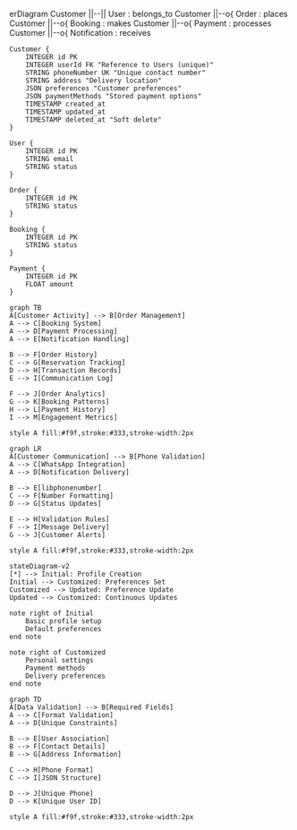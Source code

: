 erDiagram
    Customer ||--|| User : belongs_to
    Customer ||--o{ Order : places
    Customer ||--o{ Booking : makes
    Customer ||--o{ Payment : processes
    Customer ||--o{ Notification : receives

    Customer {
        INTEGER id PK
        INTEGER userId FK "Reference to Users (unique)"
        STRING phoneNumber UK "Unique contact number"
        STRING address "Delivery location"
        JSON preferences "Customer preferences"
        JSON paymentMethods "Stored payment options"
        TIMESTAMP created_at
        TIMESTAMP updated_at
        TIMESTAMP deleted_at "Soft delete"
    }

    User {
        INTEGER id PK
        STRING email
        STRING status
    }

    Order {
        INTEGER id PK
        STRING status
    }

    Booking {
        INTEGER id PK
        STRING status
    }

    Payment {
        INTEGER id PK
        FLOAT amount
    }

    graph TB
    A[Customer Activity] --> B[Order Management]
    A --> C[Booking System]
    A --> D[Payment Processing]
    A --> E[Notification Handling]
    
    B --> F[Order History]
    C --> G[Reservation Tracking]
    D --> H[Transaction Records]
    E --> I[Communication Log]
    
    F --> J[Order Analytics]
    G --> K[Booking Patterns]
    H --> L[Payment History]
    I --> M[Engagement Metrics]

    style A fill:#f9f,stroke:#333,stroke-width:2px

    graph LR
    A[Customer Communication] --> B[Phone Validation]
    A --> C[WhatsApp Integration]
    A --> D[Notification Delivery]
    
    B --> E[libphonenumber]
    C --> F[Number Formatting]
    D --> G[Status Updates]
    
    E --> H[Validation Rules]
    F --> I[Message Delivery]
    G --> J[Customer Alerts]

    style A fill:#f9f,stroke:#333,stroke-width:2px

    stateDiagram-v2
    [*] --> Initial: Profile Creation
    Initial --> Customized: Preferences Set
    Customized --> Updated: Preference Update
    Updated --> Customized: Continuous Updates
    
    note right of Initial
        Basic profile setup
        Default preferences
    end note
    
    note right of Customized
        Personal settings
        Payment methods
        Delivery preferences
    end note

    graph TD
    A[Data Validation] --> B[Required Fields]
    A --> C[Format Validation]
    A --> D[Unique Constraints]
    
    B --> E[User Association]
    B --> F[Contact Details]
    B --> G[Address Information]
    
    C --> H[Phone Format]
    C --> I[JSON Structure]
    
    D --> J[Unique Phone]
    D --> K[Unique User ID]

    style A fill:#f9f,stroke:#333,stroke-width:2px

    